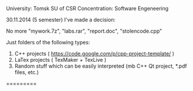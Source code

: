 ﻿University: Tomsk SU of CSR
Concentration: Software Engeneering

30.11.2014 (5 semester) I've made a decision:

No more "mywork.7z", "labs.rar", "report.doc", "stolencode.cpp"

Just folders of the following types:

1. C++ projects ( https://code.google.com/p/cpp-project-template/ )
2. LaTex projects ( TexMaker + TexLive )
3. Random stuff which can be easily interpreted (mb C++ Qt project, *.pdf files, etc.)

=========
